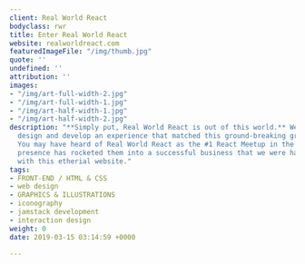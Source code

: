 ```yaml
---
client: Real World React
bodyclass: rwr
title: Enter Real World React
website: realworldreact.com
featuredImageFile: "/img/thumb.jpg"
quote: ''
undefined: ''
attribution: ''
images:
- "/img/art-full-width-2.jpg"
- "/img/art-full-width-1.jpg"
- "/img/art-half-width-1.jpg"
- "/img/art-half-width-2.jpg"
description: "**Simply put, Real World React is out of this world.** We wanted to
  design and develop an experience that matched this ground-breaking group of technologists.
  You may have heard of Real World React as the #1 React Meetup in the Bay Area. This
  presence has rocketed them into a successful business that we were happy to support
  with this etherial website."
tags:
- FRONT-END / HTML & CSS
- web design
- GRAPHICS & ILLUSTRATIONS
- iconography
- jamstack development
- interaction design
weight: 0
date: 2019-03-15 03:14:59 +0000

---
```

